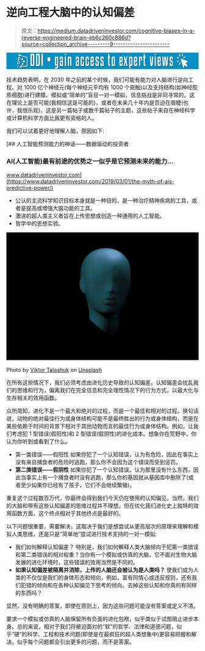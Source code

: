 # 逆向工程大脑中的认知偏差

> 原文：<https://medium.datadriveninvestor.com/cognitive-biases-in-a-reverse-engineered-brain-eb6c260c886d?source=collection_archive---------9----------------------->

[![](img/fdc6bcfc07bc0203c814723078fd881d.png)](http://www.track.datadriveninvestor.com/1B9E)

技术趋势表明，在 2030 年之前的某个时候，我们可能有能力对人脑进行逆向工程。对 1000 亿个神经元(每个神经元平均有 1000 个突触)以及支持结构(如神经胶质细胞)进行建模、模拟或“简单的”盲目一对一模拟，信息挑战是非同寻常的。这在理论上是否可能(我相信这是可能的)，或者在未来几十年内是否迫在眉睫(也许，我很乐观)，这是另一篇帖子或数千篇帖子的主题，这些帖子来自在神经科学或计算机科学方面比我更有资格的人。

我们可以试着更好地理解人脑，原因如下:

[](https://www.datadriveninvestor.com/2019/03/01/the-myth-of-ais-predictive-power/) [## 人工智能预测能力的神话——数据驱动的投资者

### AI(人工智能)最有前途的优势之一似乎是它预测未来的能力…

www.datadriveninvestor.com](https://www.datadriveninvestor.com/2019/03/01/the-myth-of-ais-predictive-power/) 

*   公认的主流科学知识目标本身就是一种目的，是一种治疗精神疾病的工具，或者是提高或增强大脑功能的工具。
*   激进的超人类主义者旨在上传思想或创造一种通用的人工智能。
*   哲学中的思想实验。

![](img/27e5c6dbe9b6dd832b22c0040e3bd177.png)

Photo by [Viktor Talashuk](https://unsplash.com/@viktortalashuk?utm_source=medium&utm_medium=referral) on [Unsplash](https://unsplash.com?utm_source=medium&utm_medium=referral)

在所有这些情况下，我们必须考虑由进化历史导致的认知偏差。认知偏差会扰乱我们的思维和行为，偏离我们在完全信息和完全理性情况下的行为方式，以最大化与生存相关的效用函数。

众所周知，进化不是一个最大和绝对的过程，而是一个最佳和相对的过程。换句话说，动物的绝对最佳行为或身体结构可能不是最终胜出的行为或身体结构，而是在某些依赖于时间的背景下相对于其他动物而言的最佳行为或身体结构。例如，让我们考虑犯 1 型错误(假阳性)和 2 型错误(假阴性)的进化成本。想象你在荒野中，你认为你听到或看到了什么。

*   第一类错误——假阳性
    如果你犯了一个认知错误，认为有危险，因此在事实上没有来自捕食者的危险时逃跑，那么你不会因为这个错误而受到惩罚。
*   **第二类错误——假阴性** 如果你犯了一个认知错误，认为那里没有什么东西，因此当事实上有一个捕食者时没有逃跑，那么你的基因就从基因库中删除了(或者至少如果你已经有了孩子，它们不会继续繁殖)。

重复这个过程数百万代，你最终会得到我们今天仍在使用的认知偏见。当然，我们的大脑和带有这些认知偏差的思维过程并不理想，但在优化我们进化史上独特的效用函数方面，这个终点相对于其他终点是最好的。

以下问题很重要，需要解决，这取决于我们是想尝试从更高层次的原理来理解和模拟人类思维，还是只是“简单地”尝试进行技术支持的一对一模拟:

*   我们如何解释认知偏差？
    特别是，我们如何解释人类大脑倾向于犯第一类错误和第二类错误的相对权重？当你有一个模拟或仿真的大脑，它不面对生物大脑发展的进化环境时，这些错误的效用当然是不同的。
*   **如果认知偏差被隔离并消除，上传的人脑还会被认为是人类吗？**
    使我们成为人类的不仅仅是我们的身体形态和倾向，例如，富有同情心或违反规则，还有我们犯错的倾向和在各种认知偏见下思考的倾向。去掉这些认知和你真的有同样的东西吗？

显然，没有明确的答案，即使在原则上，因为这些问题可能没有答案或定义不清。

要求一个模拟或仿真的人脑保留所有负面的进化包袱，似乎类似于试图阻止进步本身。总的来说，相对于我们将被迫面对的“软”的哲学、法律和道德问题，似乎“硬”的科学、工程和技术问题(即使是在最疯狂的超人类想象中)更容易把握和解决。似乎每个问题都会引出更多的问题，而不是答案。